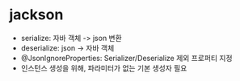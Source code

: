 # jackson

- serialize: 자바 객체 -> json 변환
- deserialize: json -> 자바 객체
- @JsonIgnoreProperties: Serializer/Deserialize 제외 프로퍼티 지정
- 인스턴스 생성을 위해, 파라미터가 없는 기본 생성자 필요